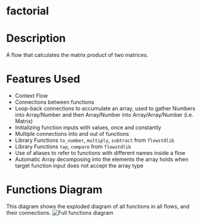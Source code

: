 factorial
==

Description
===
A flow that calculates the matrix product of two matrices.

Features Used
===
* Context Flow
* Connections between functions
* Loop-back connections to accumulate an array, used to gather Numbers into Array/Number and then Array/Number into
Array/Array/Number (i.e. Matrix)
* Initializing function inputs with values, once and constantly
* Multiple connections into and out of functions
* Library Functions `to_number`, `multiply`, `subtract` from `flowstdlib`
* Library Functions `tap`, `compare` from `flowstdlib`
* Use of aliases to refer to functions with different names inside a flow
* Automatic Array decomposing into the elements the array holds when target function input does not accept the array type

Functions Diagram
===
This diagram shows the exploded diagram of all functions in all flows, and their connections.
![Full functions diagram](functions.dot.png)